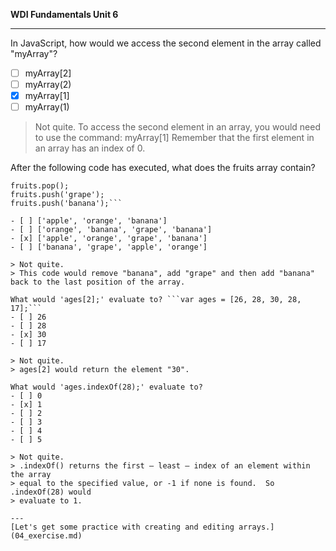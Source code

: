 **WDI Fundamentals Unit 6**

---

In JavaScript, how would we access the second element in the array called "myArray"?

- [ ] myArray[2]
- [ ] myArray(2)
- [x] myArray[1]
- [ ] myArray(1)

> Not quite.
> To access the second element in an array, you would need to use the command:
> myArray[1]
> Remember that the first element in an array has an index of 0.

After the following code has executed, what does the fruits array contain?
```var fruits = ['apple', 'orange', 'banana'];
fruits.pop();
fruits.push('grape');
fruits.push('banana');```

- [ ] ['apple', 'orange', 'banana']
- [ ] ['orange', 'banana', 'grape', 'banana']
- [x] ['apple', 'orange', 'grape', 'banana']
- [ ] ['banana', 'grape', 'apple', 'orange']

> Not quite.
> This code would remove "banana", add "grape" and then add "banana" back to the last position of the array.

What would 'ages[2];' evaluate to? ```var ages = [26, 28, 30, 28, 17];```
- [ ] 26
- [ ] 28
- [x] 30
- [ ] 17

> Not quite.
> ages[2] would return the element "30".

What would 'ages.indexOf(28);' evaluate to?
- [ ] 0
- [x] 1
- [ ] 2
- [ ] 3
- [ ] 4
- [ ] 5

> Not quite.
> .indexOf() returns the first – least – index of an element within the array
> equal to the specified value, or -1 if none is found.  So .indexOf(28) would
> evaluate to 1.

---
[Let's get some practice with creating and editing arrays.](04_exercise.md)
